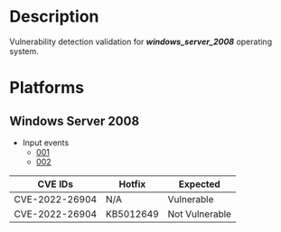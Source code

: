 # Description

Vulnerability detection validation for **_windows_server_2008_** operating system.

# Platforms

## Windows Server 2008

- Input events
  - [001](input_001.json)
  - [002](input_002.json)

| CVE IDs        | Hotfix    | Expected       |
|----------------|-----------|----------------|
| CVE-2022-26904 | N/A       | Vulnerable     |
| CVE-2022-26904 | KB5012649 | Not Vulnerable |


